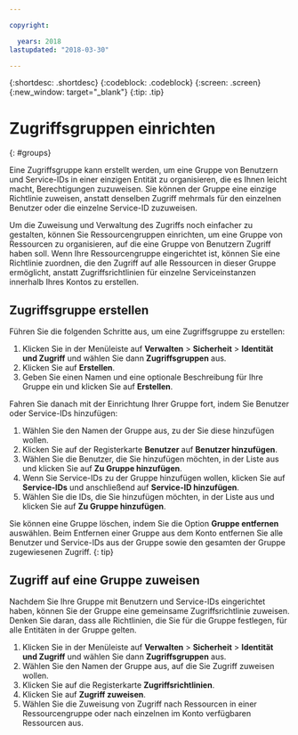 ```yaml
---

copyright:

  years: 2018
lastupdated: "2018-03-30"

---
```


{:shortdesc: .shortdesc}
{:codeblock: .codeblock}
{:screen: .screen}
{:new_window: target="_blank"}
{:tip: .tip}


# Zugriffsgruppen einrichten
{: #groups}

Eine Zugriffsgruppe kann erstellt werden, um eine Gruppe von Benutzern und Service-IDs in einer einzigen Entität zu organisieren, die es Ihnen leicht macht, Berechtigungen zuzuweisen. Sie können der Gruppe eine einzige Richtlinie zuweisen, anstatt denselben Zugriff mehrmals für den einzelnen Benutzer oder die einzelne Service-ID zuzuweisen.

Um die Zuweisung und Verwaltung des Zugriffs noch einfacher zu gestalten, können Sie Ressourcengruppen einrichten, um eine Gruppe von Ressourcen zu organisieren, auf die eine Gruppe von Benutzern Zugriff haben soll. Wenn Ihre Ressourcengruppe eingerichtet ist, können Sie eine Richtlinie zuordnen, die den Zugriff auf alle Ressourcen in dieser Gruppe ermöglicht, anstatt Zugriffsrichtlinien für einzelne Serviceinstanzen innerhalb Ihres Kontos zu erstellen.  

## Zugriffsgruppe erstellen

Führen Sie die folgenden Schritte aus, um eine Zugriffsgruppe zu erstellen:

1. Klicken Sie in der Menüleiste auf **Verwalten** &gt; **Sicherheit** &gt; **Identität und Zugriff** und wählen Sie dann **Zugriffsgruppen** aus.
2. Klicken Sie auf **Erstellen**.
3. Geben Sie einen Namen und eine optionale Beschreibung für Ihre Gruppe ein und klicken Sie auf **Erstellen**.

Fahren Sie danach mit der Einrichtung Ihrer Gruppe fort, indem Sie Benutzer oder Service-IDs hinzufügen:

1. Wählen Sie den Namen der Gruppe aus, zu der Sie diese hinzufügen wollen.
2. Klicken Sie auf der Registerkarte **Benutzer** auf **Benutzer hinzufügen**. 
3. Wählen Sie die Benutzer, die Sie hinzufügen möchten, in der Liste aus und klicken Sie auf **Zu Gruppe hinzufügen**.
4. Wenn Sie Service-IDs zu der Gruppe hinzufügen wollen, klicken Sie auf **Service-IDs** und anschließend auf **Service-ID hinzufügen**.
5. Wählen Sie die IDs, die Sie hinzufügen möchten, in der Liste aus und klicken Sie auf **Zu Gruppe hinzufügen**.

Sie können eine Gruppe löschen, indem Sie die Option **Gruppe entfernen** auswählen. Beim Entfernen einer Gruppe aus dem Konto entfernen Sie alle Benutzer und Service-IDs aus der Gruppe sowie den gesamten der Gruppe zugewiesenen Zugriff.
{: tip}


## Zugriff auf eine Gruppe zuweisen

Nachdem Sie Ihre Gruppe mit Benutzern und Service-IDs eingerichtet haben, können Sie der Gruppe eine gemeinsame Zugriffsrichtlinie zuweisen. Denken Sie daran, dass alle Richtlinien, die Sie für die Gruppe festlegen, für alle Entitäten in der Gruppe gelten.

1. Klicken Sie in der Menüleiste auf **Verwalten** &gt; **Sicherheit** &gt; **Identität und Zugriff** und wählen Sie dann **Zugriffsgruppen** aus.
2. Wählen Sie den Namen der Gruppe aus, auf die Sie Zugriff zuweisen wollen. 
3. Klicken Sie auf die Registerkarte **Zugriffsrichtlinien**.
4. Klicken Sie auf **Zugriff zuweisen**. 
5. Wählen Sie die Zuweisung von Zugriff nach Ressourcen in einer Ressourcengruppe oder nach einzelnen im Konto verfügbaren Ressourcen aus.
